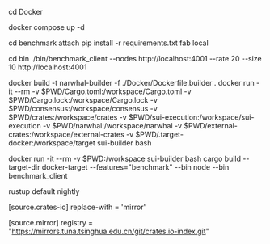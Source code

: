 cd Docker

docker compose up -d


cd benchmark
attach
pip install -r requirements.txt
fab local

cd bin
./bin/benchmark_client --nodes http://localhost:4001 --rate 20 --size 10 http://localhost:4001

docker build -t narwhal-builder -f ./Docker/Dockerfile.builder .
docker run -it --rm -v $PWD/Cargo.toml:/workspace/Cargo.toml -v $PWD/Cargo.lock:/workspace/Cargo.lock -v $PWD/consensus:/workspace/consensus -v $PWD/crates:/workspace/crates -v $PWD/sui-execution:/workspace/sui-execution -v $PWD/narwhal:/workspace/narwhal -v $PWD/external-crates:/workspace/external-crates -v $PWD/.target-docker:/workspace/target sui-builder bash


docker run -it --rm -v $PWD:/workspace sui-builder bash
cargo build --target-dir docker-target --features="benchmark" --bin node --bin benchmark_client 

rustup default nightly

[source.crates-io]
replace-with = 'mirror'

[source.mirror]
registry = "https://mirrors.tuna.tsinghua.edu.cn/git/crates.io-index.git"